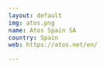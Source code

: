 ```yaml
---
layout: default
img: atos.png
name: Atos Spain SA
country: Spain
web: https://atos.net/en/

---
```

